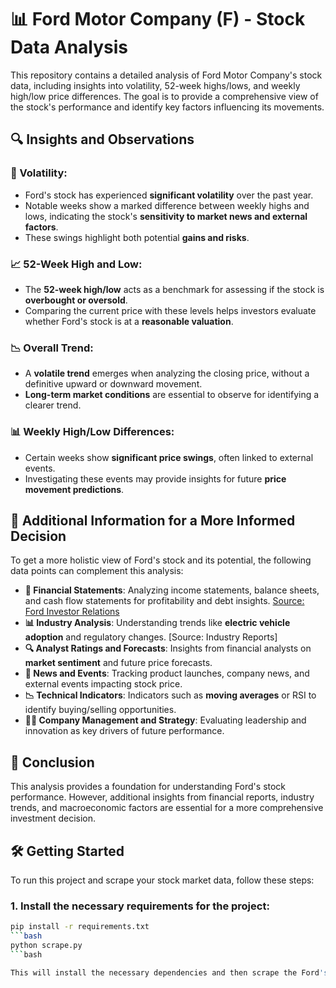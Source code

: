 # 📊 Ford Motor Company (F) - Stock Data Analysis

This repository contains a detailed analysis of Ford Motor Company's stock data, including insights into volatility, 52-week highs/lows, and weekly high/low price differences. The goal is to provide a comprehensive view of the stock's performance and identify key factors influencing its movements.

## 🔍 Insights and Observations

### 🚥 Volatility:
- Ford's stock has experienced **significant volatility** over the past year.
- Notable weeks show a marked difference between weekly highs and lows, indicating the stock's **sensitivity to market news and external factors**.
- These swings highlight both potential **gains and risks**.

### 📈 52-Week High and Low:
- The **52-week high/low** acts as a benchmark for assessing if the stock is **overbought or oversold**.
- Comparing the current price with these levels helps investors evaluate whether Ford's stock is at a **reasonable valuation**.

### 📉 Overall Trend:
- A **volatile trend** emerges when analyzing the closing price, without a definitive upward or downward movement.
- **Long-term market conditions** are essential to observe for identifying a clearer trend.

### 📊 Weekly High/Low Differences:
- Certain weeks show **significant price swings**, often linked to external events.
- Investigating these events may provide insights for future **price movement predictions**.

## 🔧 Additional Information for a More Informed Decision

To get a more holistic view of Ford's stock and its potential, the following data points can complement this analysis:

- **📑 Financial Statements**: Analyzing income statements, balance sheets, and cash flow statements for profitability and debt insights. [Source: Ford Investor Relations](https://www.ford.com/investors)
- **📊 Industry Analysis**: Understanding trends like **electric vehicle adoption** and regulatory changes. [Source: Industry Reports]
- **🔍 Analyst Ratings and Forecasts**: Insights from financial analysts on **market sentiment** and future price forecasts.
- **📰 News and Events**: Tracking product launches, company news, and external events impacting stock price.
- **📉 Technical Indicators**: Indicators such as **moving averages** or RSI to identify buying/selling opportunities.
- **👨‍💼 Company Management and Strategy**: Evaluating leadership and innovation as key drivers of future performance.

## 🚀 Conclusion

This analysis provides a foundation for understanding Ford's stock performance. However, additional insights from financial reports, industry trends, and macroeconomic factors are essential for a more comprehensive investment decision.

## 🛠️ Getting Started

To run this project and scrape your stock market data, follow these steps:

### 1. Install the necessary requirements for the project:
```bash
pip install -r requirements.txt
```bash
python scrape.py
```bash

This will install the necessary dependencies and then scrape the Ford's U.S. stock market data.
